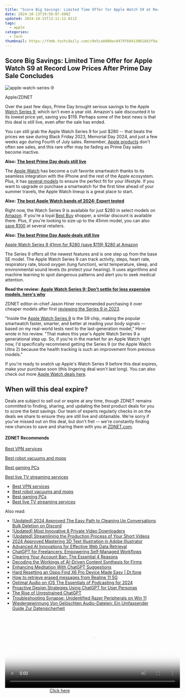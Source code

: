 ```yaml
---
title: "Score Big Savings: Limited Time Offer for Apple Watch S9 at Record Low Prices After Prime Day Sale Concludes"
date: 2024-10-13T19:50:07.698Z
updated: 2024-10-15T13:11:12.811Z
tags:
  - apple
categories:
  - tech
thumbnail: https://thmb.techidaily.com/c9e5ca8d00ac8479f694130618d3f9a3080c0193f44d3a38cfaa7537d0961fac.png
---
```


## Score Big Savings: Limited Time Offer for Apple Watch S9 at Record Low Prices After Prime Day Sale Concludes

![apple-watch-series-9](https://www.zdnet.com/a/img/resize/488cdb1197f6309b0d5f751f1e2500cbd5c1f794/2024/07/12/6efed0cd-7129-4923-8f81-018d069a184e/screenshot-2024-07-12-at-11-23-50-am-removebg-preview.png?auto=webp&width=1280)

Apple/ZDNET

Over the past few days, Prime Day brought serious savings to the Apple [Watch Series 9](https://buy.geni.us/Proxy.ashx?TSID=368250&GR%5FURL=https%3A%2F%2Fwww.amazon.com%2Fdp%2FB0CSV9Y331%3Ftag%3Dzd-buy-button-20%26ascsubtag%3D%5F%5FCOM%5FCLICK%5FID%5F%5F%7Cc28da1f5-f1a5-45e0-bdc6-6e19a79e2c16%7Cdtp&dtb=1), which isn't even a year old. Amazon's sale discounted it to its lowest price yet, saving you $119\. Perhaps some of the best news is that this deal is still live, even after the sale has ended.

You can still grab the Apple Watch Series 9 for just $280 -- that beats the prices we saw during Black Friday 2023, Memorial Day 2024, and just a few weeks ago during Fourth of July sales. Remember, [Apple products](https://www.zdnet.com/article/best-amazon-prime-day-apple-deals-2024-07-17/) don't often see sales, and this rare offer may be fading as Prime Day sales become inactive.

**Also:** [**The best Prime Day deals still live**](https://www.zdnet.com/article/best-amazon-prime-day-deals-live-2024-07-17/)

The [Apple Watch](https://www.zdnet.com/article/best-apple-watch/) has become a cult favorite smartwatch thanks to its seamless integration with the iPhone and the rest of the Apple ecosystem. Plus, it has [several models](https://www.zdnet.com/article/best-apple-watch/) to ensure the perfect fit for your lifestyle. If you want to upgrade or purchase a smartwatch for the first time ahead of your summer travels, the Apple Watch lineup is a great place to start.

**Also:** [**The best Apple Watch bands of 2024: Expert tested**](https://www.zdnet.com/article/best-apple-watch-band/) 

Right now, the Watch Series 9 is available for just $280 in select models on [Amazon](https://buy.geni.us/Proxy.ashx?TSID=368250&GR%5FURL=https%3A%2F%2Fwww.amazon.com%2Fdp%2FB0CSVB8BP1%3Ftag%3Dzd-buy-button-20%26ascsubtag%3D%5F%5FCOM%5FCLICK%5FID%5F%5F%7Cc28da1f5-f1a5-45e0-bdc6-6e19a79e2c16%7Cdtp&dtb=1). If you're a loyal [Best Buy](https://shop-links.co/link/?url=https%3A%2F%2Fwww.bestbuy.com%2Fsite%2Fapple-watch-series9-gps-41mm-aluminum-case-with-light-pink-sport-band-small-medium-pink%2F6574332.p%3F&publisher_slug=itechdaily19598&exclusive=1) shopper, a similar discount is available there. Plus, if you're looking to size up to the 45mm model, you can also [save $100](https://shop-links.co/link/?url=https%3A%2F%2Fwww.bestbuy.com%2Fsite%2Fapple-watch-series9-gps-45mm-aluminum-case-with-starlight-sport-band-small-medium-starlight%2F6574335.p%3F&publisher_slug=itechdaily19598&exclusive=1) at several retailers.

**Also:** [**The best Prime Day Apple deals still live**](https://www.zdnet.com/article/best-amazon-prime-day-apple-deals-2024-07-16/)

[Apple Watch Series 9 41mm for $280 (save $119) $280 at Amazon](https://buy.geni.us/Proxy.ashx?TSID=368250&GR%5FURL=https%3A%2F%2Fwww.amazon.com%2Fdp%2FB0CSV9Y331%3Ftag%3Dzd-buy-button-20%26ascsubtag%3D%5F%5FCOM%5FCLICK%5FID%5F%5F%7Cc28da1f5-f1a5-45e0-bdc6-6e19a79e2c16%7Cdtp&dtb=1)

The Series 9 offers all the newest features and is one step up from the base SE model. The Apple Watch Series 9 can track activity, steps, heart rate, respiratory rate, blood oxygen (lung function), wrist temperature, sleep, and environmental sound levels (to protect your hearing). It uses algorithms and machine learning to spot dangerous patterns and alert you to seek medical attention.

**Read the review:** [**Apple Watch Series 9: Don't settle for less expensive models, here's why**](https://www.zdnet.com/article/apple-watch-series-9-review/)

ZDNET editor-in-chief Jason Hiner recommended purchasing it over cheaper models after first [reviewing the Series 9 in 2023](https://www.zdnet.com/article/apple-watch-series-9-review/). 

"Inside the [Apple Watch Series 9](https://buy.geni.us/Proxy.ashx?TSID=368250&GR%5FURL=https%3A%2F%2Fwww.amazon.com%2Fdp%2FB0CSV9Y331%3Ftag%3Dzd-buy-button-20%26ascsubtag%3D%5F%5FCOM%5FCLICK%5FID%5F%5F%7Cc28da1f5-f1a5-45e0-bdc6-6e19a79e2c16%7Cdtp&dtb=1) is the S9 chip, making the popular smartwatch faster, smarter, and better at reading your body signals -- based on my real-world tests next to the last-generation model," Hiner wrote in his review. "That makes this year's Apple Watch Series 9 a generational step up. So, if you're in the market for an Apple Watch right now, I'd specifically recommend getting the Series 9 (or the Apple Watch Ultra 2) because the health tracking is such an improvement from previous models."

If you're ready to snatch up Apple's Watch Series 9 before this deal expires, make your purchase soon (this lingering deal won't last long). You can also check out more [Apple Watch deals here](https://www.zdnet.com/article/best-apple-watch-deals-july-2024/).

## When will this deal expire?

Deals are subject to sell out or expire at any time, though ZDNET remains committed to finding, sharing, and updating the best product deals for you to score the best savings. Our team of experts regularly checks in on the deals we share to ensure they are still live and obtainable. We're sorry if you've missed out on this deal, but don't fret -- we're constantly finding new chances to save and sharing them with you at [ZDNET.com](https://www.zdnet.com/). 

#### **ZDNET** Recommends

[Best VPN services](https://www.zdnet.com/article/best-vpn/ "Best VPN services")

[Best robot vacuums and mops](https://www.zdnet.com/article/best-robot-vacuum-mop/ "Best robot vacuums and mops")

[Best gaming PCs](https://www.zdnet.com/article/best-gaming-pc/ "Best gaming PCs")

[Best live TV streaming services](https://www.zdnet.com/article/best-live-tv-streaming-service/ "Best live TV streaming services")

* [Best VPN services](https://www.zdnet.com/article/best-vpn/ "Best VPN services")
* [Best robot vacuums and mops](https://www.zdnet.com/article/best-robot-vacuum-mop/ "Best robot vacuums and mops")
* [Best gaming PCs](https://www.zdnet.com/article/best-gaming-pc/ "Best gaming PCs")
* [Best live TV streaming services](https://www.zdnet.com/article/best-live-tv-streaming-service/ "Best live TV streaming services")

<ins class="adsbygoogle"
     style="display:block"
     data-ad-format="autorelaxed"
     data-ad-client="ca-pub-7571918770474297"
     data-ad-slot="1223367746"></ins>

<ins class="adsbygoogle"
     style="display:block"
     data-ad-client="ca-pub-7571918770474297"
     data-ad-slot="8358498916"
     data-ad-format="auto"
     data-full-width-responsive="true"></ins>

<span class="atpl-alsoreadstyle">Also read:</span>
<div><ul>
<li><a href="https://discord-videos.techidaily.com/updated-2024-approved-the-easy-path-to-cleaning-up-conversations-bulk-deletion-on-discord/"><u>[Updated] 2024 Approved The Easy Path to Cleaning Up Conversations Bulk Deletion on Discord</u></a></li>
<li><a href="https://facebook-video-content.techidaily.com/updated-most-innovative-8-private-video-downloaders/"><u>[Updated] Most Innovative 8 Private Video Downloaders</u></a></li>
<li><a href="https://youtube-docs.techidaily.com/ed-streamlining-the-production-process-of-your-short-videos/"><u>[Updated] Streamlining the Production Process of Your Short Videos</u></a></li>
<li><a href="https://vp-tips.techidaily.com/2024-approved-mastering-3d-text-illustration-in-adobe-illustrator/"><u>2024 Approved Mastering 3D Text Illustration in Adobe Illustrator</u></a></li>
<li><a href="https://tech-savvy.techidaily.com/advanced-ai-innovations-for-effective-web-data-retrieval/"><u>Advanced AI Innovations for Effective Web Data Retrieval</u></a></li>
<li><a href="https://tech-savvy.techidaily.com/chatgpt-for-freelancers-empowering-self-managed-workflows/"><u>ChatGPT for Freelancers: Empowering Self-Managed Workflows</u></a></li>
<li><a href="https://tech-savvy.techidaily.com/clearing-your-account-ban-the-essential-4-reasons/"><u>Clearing Your Account Ban: The Essential 4 Reasons</u></a></li>
<li><a href="https://tech-savvy.techidaily.com/decoding-the-workings-of-ai-driven-content-synthesis-for-firms/"><u>Decoding the Workings of AI-Driven Content Synthesis for Firms</u></a></li>
<li><a href="https://tech-savvy.techidaily.com/enhancing-meditation-with-chatgpt-suggestions/"><u>Enhancing Meditation With ChatGPT Suggestions</u></a></li>
<li><a href="https://techidaily.com/hard-resetting-an-oppo-find-x6-pro-device-made-easy-drfone-by-drfone-reset-android-reset-android/"><u>Hard Resetting an Oppo Find X6 Pro Device Made Easy | Dr.fone</u></a></li>
<li><a href="https://blog-min.techidaily.com/how-to-retrieve-erased-messages-from-realme-11-5g-by-fonelab-android-recover-messages/"><u>How to retrieve erased messages from Realme 11 5G</u></a></li>
<li><a href="https://extra-guidance.techidaily.com/optimal-audio-on-ios-the-essentials-of-podcasting-for-2024/"><u>Optimal Audio on iOS The Essentials of Podcasting for 2024</u></a></li>
<li><a href="https://tech-savvy.techidaily.com/proactive-design-strategies-using-chatgpt-for-user-personas/"><u>Proactive Design Strategies Using ChatGPT for User Personas</u></a></li>
<li><a href="https://tech-savvy.techidaily.com/the-rise-of-unrestrained-chatgpt/"><u>The Rise of Unrestrained ChatGPT</u></a></li>
<li><a href="https://win11-tips.techidaily.com/troubleshooting-synapse-unidentified-razer-peripherals-on-win-11/"><u>Troubleshooting Synapse: Unidentified Razer Peripherals on Win 11</u></a></li>
<li><a href="https://fox-place.techidaily.com/wiedergewinnung-von-geloschten-audio-dateien-ein-umfassender-guide-zur-datensicherheit/"><u>Wiedergewinnung Von Gelöschten Audio-Dateien: Ein Umfassender Guide Zur Datensicherheit</u></a></li>
</ul></div>

<!-- affiliate ads begin -->
<span id="1983473">
					<video width="576" height="240" style="cursor:pointer"
           poster="//a.impactradius-go.com/display-clicktoplayimage/1983473.png"
           onclick="if(!this.playClicked){this.play();this.setAttribute('controls',true);this.playClicked=true;}">
	   <source src="//a.impactradius-go.com/display-ad/22993-1983473">
	   <img src="//a.impactradius-go.com/display-clicktoplayimage/1983473.png" style="border: none; height: 100%; width: 100%; object-fit: contain">
	</video>
	<div style="width:360px;text-align:center"><a href="javascript:window.open(decodeURIComponent('https%3A%2F%2Fhomestyler.sjv.io%2Fc%2F5597632%2F1983473%2F22993'), '_blank');void(0);">Click here</a></div>
</span>
<img height="0" width="0" src="https://imp.pxf.io/i/5597632/1983473/22993" style="position:absolute;visibility:hidden;" border="0" />
<!-- affiliate ads end -->

